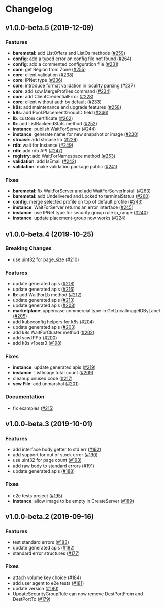 # Changelog

## v1.0.0-beta.5 (2019-12-09)

### Features

* **baremetal**: add ListOffers and ListOs methods ([#259](https://github.com/scaleway/scaleway-sdk-go/pull/259))
* **config**: add a typed error on config file not found ([#264](https://github.com/scaleway/scaleway-sdk-go/pull/264))
* **config**: add a commented configuration file ([#231](https://github.com/scaleway/scaleway-sdk-go/pull/231))
* **core**: get Region from Zone ([#255](https://github.com/scaleway/scaleway-sdk-go/pull/255))
* **core**: client validation ([#238](https://github.com/scaleway/scaleway-sdk-go/pull/238))
* **core**: IPNet type ([#236](https://github.com/scaleway/scaleway-sdk-go/pull/236))
* **core**: introduce format validation in locality parsing ([#237](https://github.com/scaleway/scaleway-sdk-go/pull/237))
* **core**: add scw.MergeProfiles command ([#234](https://github.com/scaleway/scaleway-sdk-go/pull/234))
* **core**: add ClientCredentialError ([#228](https://github.com/scaleway/scaleway-sdk-go/pull/228))
* **core**: client without auth by default ([#233](https://github.com/scaleway/scaleway-sdk-go/pull/233))
* **k8s**: add maintenance and upgrade features ([#258](https://github.com/scaleway/scaleway-sdk-go/pull/258))
* **k8s**: add Pool.PlacementGroupID field ([#246](https://github.com/scaleway/scaleway-sdk-go/pull/246))
* **lb**: custom certificate ([#262](https://github.com/scaleway/scaleway-sdk-go/pull/262))
* **lb**: add ListBackendStats method ([#252](https://github.com/scaleway/scaleway-sdk-go/pull/252))
* **instance**: publish WaitForServer ([#244](https://github.com/scaleway/scaleway-sdk-go/pull/244))
* **instance**: generate name for new snapshot or image ([#230](https://github.com/scaleway/scaleway-sdk-go/pull/230))
* **strcase**: add strcase lib ([#229](https://github.com/scaleway/scaleway-sdk-go/pull/229))
* **rdb**: wait for Instance ([#249](https://github.com/scaleway/scaleway-sdk-go/pull/249))
* **rdb**: add rdb API ([#247](https://github.com/scaleway/scaleway-sdk-go/pull/247))
* **registry**: add WaitForNamespace method ([#253](https://github.com/scaleway/scaleway-sdk-go/pull/253))
* **validation**: add IsEmail ([#242](https://github.com/scaleway/scaleway-sdk-go/pull/242))
* **validation**: make validation package public ([#241](https://github.com/scaleway/scaleway-sdk-go/pull/241))

### Fixes

* **baremetal**: fix WaitForServer and add WaitForServerInstall ([#263](https://github.com/scaleway/scaleway-sdk-go/pull/263))
* **baremetal**: add Undelivered and Locked to terminalStatus ([#260](https://github.com/scaleway/scaleway-sdk-go/pull/260))
* **config**: merge selected profile on top of default profile ([#243](https://github.com/scaleway/scaleway-sdk-go/pull/243))
* **instance**: WaitForServer returns an error interface ([#245](https://github.com/scaleway/scaleway-sdk-go/pull/245))
* **instance**: use IPNet type for security group rule ip_range ([#240](https://github.com/scaleway/scaleway-sdk-go/pull/240))
* **instance**: update placement-group now works ([#224](https://github.com/scaleway/scaleway-sdk-go/pull/224))


## v1.0.0-beta.4 (2019-10-25)

### Breaking Changes

* use uint32 for page_size ([#210](https://github.com/scaleway/scaleway-sdk-go/pull/210))

### Features

* update generated apis ([#218](https://github.com/scaleway/scaleway-sdk-go/pull/218))
* update generated apis ([#216](https://github.com/scaleway/scaleway-sdk-go/pull/216))
* **lb**: add WaitForLb method ([#212](https://github.com/scaleway/scaleway-sdk-go/pull/212))
* update generated apis ([#213](https://github.com/scaleway/scaleway-sdk-go/pull/213))
* update generated apis ([#208](https://github.com/scaleway/scaleway-sdk-go/pull/208))
* **marketplace**: uppercase commercial type in GetLocalImageIDByLabel ([#205](https://github.com/scaleway/scaleway-sdk-go/pull/205))
* add kubeconfig helpers for k8s ([#204](https://github.com/scaleway/scaleway-sdk-go/pull/204))
* update generated apis ([#203](https://github.com/scaleway/scaleway-sdk-go/pull/203))
* add k8s WaitForCluster method ([#202](https://github.com/scaleway/scaleway-sdk-go/pull/202))
* add scw.IPPtr ([#200](https://github.com/scaleway/scaleway-sdk-go/pull/200))
* add k8s v1beta3 ([#198](https://github.com/scaleway/scaleway-sdk-go/pull/198))

### Fixes

* **instance**: update generated apis ([#219](https://github.com/scaleway/scaleway-sdk-go/pull/219))
* **instance**: ListImage total count ([#209](https://github.com/scaleway/scaleway-sdk-go/pull/209))
* cleanup unused code ([#217](https://github.com/scaleway/scaleway-sdk-go/pull/217))
* **scw.File**: add unmarshal ([#201](https://github.com/scaleway/scaleway-sdk-go/pull/201))

### Documentation

* fix examples ([#215](https://github.com/scaleway/scaleway-sdk-go/pull/215))

## v1.0.0-beta.3 (2019-10-01)

### Features

* add interface body getter to std err ([#192](https://github.com/scaleway/scaleway-sdk-go/pull/192))
* add support for out of stock error ([#190](https://github.com/scaleway/scaleway-sdk-go/pull/190))
* use uint32 for page count ([#193](https://github.com/scaleway/scaleway-sdk-go/pull/193))
* add raw body to standard errors ([#191](https://github.com/scaleway/scaleway-sdk-go/pull/191))
* update generated apis ([#188](https://github.com/scaleway/scaleway-sdk-go/pull/188))

### Fixes

* e2e tests project ([#195](https://github.com/scaleway/scaleway-sdk-go/pull/195))
* **instance**: allow image to be empty in CreateServer ([#189](https://github.com/scaleway/scaleway-sdk-go/pull/189))


## v1.0.0-beta.2 (2019-09-16)

### Features

* test standard errors ([#183](https://github.com/scaleway/scaleway-sdk-go/pull/183))
* update generated apis ([#182](https://github.com/scaleway/scaleway-sdk-go/pull/182))
* standard error structures ([#177](https://github.com/scaleway/scaleway-sdk-go/pull/177))

### Fixes

* attach volume key choice ([#184](https://github.com/scaleway/scaleway-sdk-go/pull/184))
* add user agent to e2e tests ([#181](https://github.com/scaleway/scaleway-sdk-go/pull/181))
* update version ([#180](https://github.com/scaleway/scaleway-sdk-go/pull/180))
* UpdateSecurityGroupRule can now remove DestPortFrom and DestPortTo ([#179](https://github.com/scaleway/scaleway-sdk-go/pull/179))


